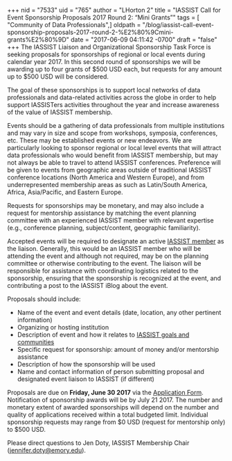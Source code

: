 +++
nid = "7533"
uid = "765"
author = "LHorton 2"
title = "IASSIST Call for Event Sponsorship Proposals 2017 Round 2: “Mini Grants”"
tags = [ "Community of Data Professionals",]
oldpath = "/blog/iassist-call-event-sponsorship-proposals-2017-round-2-%E2%80%9Cmini-grants%E2%80%9D"
date = "2017-06-09 04:11:42 -0700"
draft = "false"
+++
The IASSIST Liaison and Organizational Sponsorship Task Force is seeking
proposals for sponsorships of regional or local events during calendar
year 2017. In this second round of sponsorships we will be awarding up
to four grants of \$500 USD each, but requests for any amount up to
\$500 USD will be considered.

The goal of these sponsorships is to support local networks of data
professionals and data-related activities across the globe in order to
help support IASSISTers activities throughout the year and increase
awareness of the value of IASSIST membership.

Events should be a gathering of data professionals from multiple
institutions and may vary in size and scope from workshops, symposia,
conferences, etc. These may be established events or new endeavors. We
are particularly looking to sponsor regional or local level events that
will attract data professionals who would benefit from IASSIST
membership, but may not always be able to travel to attend IASSIST
conferences. Preference will be given to events from geographic areas
outside of traditional IASSIST conference locations (North America and
Western Europe), and from underrepresented membership areas as such as
Latin/South America, Africa, Asia/Pacific, and Eastern Europe.

Requests for sponsorships may be monetary, and may also include a
request for mentorship assistance by matching the event planning
committee with an experienced IASSIST member with relevant expertise
(e.g., conference planning, subject/content, geographic familiarity).

Accepted events will be required to designate an active [IASSIST
member](http://iassistdata.org/about/membership.html) as the liaison.
Generally, this would be an IASSIST member who will be attending the
event and although not required, may be on the planning committee or
otherwise contributing to the event. The liaison will be responsible for
assistance with coordinating logistics related to the sponsorship,
ensuring that the sponsorship is recognized at the event, and
contributing a post to the IASSIST iBlog about the event.

Proposals should include:

-   Name of the event and event details (date, location, any other
    pertinent information)
-   Organizing or hosting institution
-   Description of event and how it relates to [IASSIST goals and
    communities](http://iassistdata.org/about/index.html)
-   Specific request for sponsorship: amount of money and/or mentorship
    assistance
-   Description of how the sponsorship will be used
-   Name and contact information of person submitting proposal and
    designated event liaison to IASSIST (if different)

Proposals are due on **Friday, June 30 2017** via the [Application
Form](https://docs.google.com/forms/d/e/1FAIpQLSfCLhrrypR3USOLALM1ManLgqN3uGpRxdvfASCNxnpaE28qFw/viewform?usp=sf_link).
Notification of sponsorship awards will be by July 21 2017. The number
and monetary extent of awarded sponsorships will depend on the number
and quality of applications received within a total budgeted limit.
Individual sponsorship requests may range from \$0 USD (request for
mentorship only) to \$500 USD.

Please direct questions to Jen Doty, IASSIST Membership Chair
(<jennifer.doty@emory.edu>).
